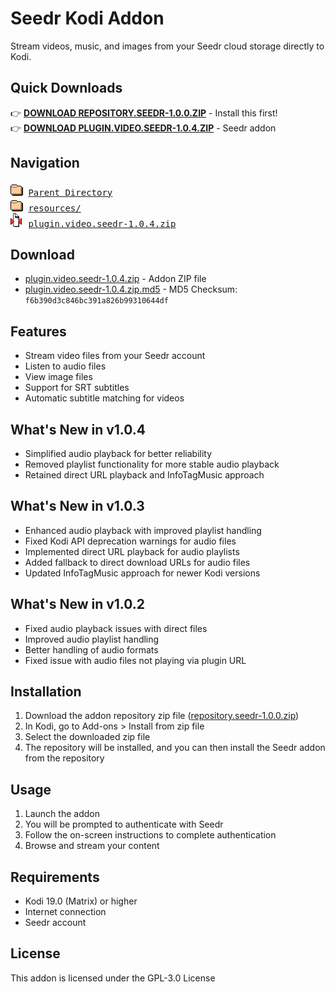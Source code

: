 # Seedr Kodi Addon

Stream videos, music, and images from your Seedr cloud storage directly to Kodi.

## Quick Downloads

👉 **[DOWNLOAD REPOSITORY.SEEDR-1.0.0.ZIP](../repository.seedr/repository.seedr-1.0.0.zip)** - Install this first!  
👉 **[DOWNLOAD PLUGIN.VIDEO.SEEDR-1.0.4.ZIP](plugin.video.seedr-1.0.4.zip)** - Seedr addon

## Navigation

<pre>
<img src="../icons/folder.gif" alt="[DIR]"> <a href="../">Parent Directory</a>
<img src="../icons/folder.gif" alt="[DIR]"> <a href="resources/">resources/</a>
<img src="../icons/compressed.gif" alt="[ZIP]"> <a href="plugin.video.seedr-1.0.4.zip">plugin.video.seedr-1.0.4.zip</a>
</pre>

## Download

- [plugin.video.seedr-1.0.4.zip](plugin.video.seedr-1.0.4.zip) - Addon ZIP file
- [plugin.video.seedr-1.0.4.zip.md5](plugin.video.seedr-1.0.4.zip.md5) - MD5 Checksum: `f6b390d3c846bc391a826b99310644df`

## Features

- Stream video files from your Seedr account
- Listen to audio files
- View image files
- Support for SRT subtitles
- Automatic subtitle matching for videos

## What's New in v1.0.4

- Simplified audio playback for better reliability
- Removed playlist functionality for more stable audio playback
- Retained direct URL playback and InfoTagMusic approach

## What's New in v1.0.3

- Enhanced audio playback with improved playlist handling
- Fixed Kodi API deprecation warnings for audio files
- Implemented direct URL playback for audio playlists
- Added fallback to direct download URLs for audio files
- Updated InfoTagMusic approach for newer Kodi versions

## What's New in v1.0.2

- Fixed audio playback issues with direct files
- Improved audio playlist handling
- Better handling of audio formats
- Fixed issue with audio files not playing via plugin URL

## Installation

1. Download the addon repository zip file ([repository.seedr-1.0.0.zip](../repository.seedr/repository.seedr-1.0.0.zip))
2. In Kodi, go to Add-ons > Install from zip file
3. Select the downloaded zip file
4. The repository will be installed, and you can then install the Seedr addon from the repository

## Usage

1. Launch the addon
2. You will be prompted to authenticate with Seedr
3. Follow the on-screen instructions to complete authentication
4. Browse and stream your content

## Requirements

- Kodi 19.0 (Matrix) or higher
- Internet connection
- Seedr account

## License

This addon is licensed under the GPL-3.0 License
